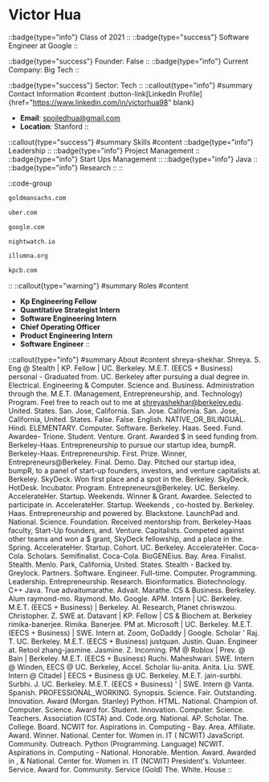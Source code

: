 # Victor Hua
::badge{type="info"}
Class of 2021
::
::badge{type="success"}
Software Engineer at Google
::

::badge{type="success"}
Founder: False
::
::badge{type="info"}
Current Company: Big Tech
::

::badge{type="success"}
Sector: Tech
::
::callout{type="info"}
#summary
Contact Information
#content
:button-link[LinkedIn Profile]{href="https://www.linkedin.com/in/victorhua98" blank}
- **Email**: spoiledhua@gmail.com
- **Location**: Stanford
::

::callout{type="success"}
#summary
Skills
#content
::badge{type="info"}
Leadership
::
::badge{type="info"}
Project Management
::
::badge{type="info"}
Start Ups Management
::
::badge{type="info"}
Java
::
::badge{type="info"}
Research
::
::

::code-group
```bash [Goldman Sachs]
goldmansachs.com
```
```bash [Uber]
uber.com
```
```bash [Google]
google.com
```
```bash [Nightwatch]
nightwatch.io
```
```bash [Illumna]
illumna.org
```
```bash [Kleiner Perkins Caufield & Byers]
kpcb.com
```
::
::callout{type="warning"}
#summary
Roles
#content
- **Kp Engineering Fellow**
- **Quantitative Strategist Intern**
- **Software Engineering Intern**
- **Chief Operating Officer**
- **Product Engineering Intern**
- **Software Engineer**
::

::callout{type="info"}
#summary
About
#content
shreya-shekhar. Shreya. S. Eng @ Stealth | KP. Fellow | UC. Berkeley. M.E.T. (EECS + Business) personal - Graduated from. UC. Berkeley after pursuing a dual degree in. Electrical. Engineering & Computer. Science and. Business. Administration through the. M.E.T. (Management, Entrepreneurship, and. Technology) Program. Feel free to reach out to me at shreyashekhar@berkeley.edu. United. States. San. Jose, California. San. Jose. California. San. Jose, California, United. States. False. False. English. NATIVE_OR_BILINGUAL. Hindi. ELEMENTARY. Computer. Software. Berkeley. Haas. Seed. Fund. Awardee- Trione. Student. Venture. Grant. Awarded $ in seed funding from. Berkeley-Haas. Entrepreneurship to pursue our startup idea, bumpR. Berkeley-Haas. Entrepreneurship. First. Prize. Winner, Entrepreneurs@Berkeley. Final. Demo. Day. Pitched our startup idea, bumpR, to a panel of start-up founders, investors, and venture capitalists at. Berkeley. SkyDeck. Won first place and a spot in the. Berkeley. SkyDeck. HotDesk. Incubator. Program. Entrepreneurs@Berkeley. UC. Berkeley. AccelerateHer. Startup. Weekends. Winner & Grant. Awardee. Selected to participate in. AccelerateHer. Startup. Weekends , co-hosted by. Berkeley. Haas. Entrepreneurship and powered by. Blackstone. LaunchPad and. National. Science. Foundation. Received mentorship from. Berkeley-Haas faculty, Start-Up founders, and. Venture. Capitalists. Competed against other teams and won a $ grant, SkyDeck fellowship, and a place in the. Spring. AccelerateHer. Startup. Cohort. UC. Berkeley. AccelerateHer. Coca-Cola. Scholars. Semifinalist. Coca-Cola. BioGENEius. Bay. Area. Finalist. Stealth. Menlo. Park, California, United. States. Stealth - Backed by. Greylock. Partners. Software. Engineer. Full-time. Computer. Programming. Leadership. Entrepreneurship. Research. Bioinformatics. Biotechnology. C++ Java. True advaitumarathe. Advait. Marathe. CS & Business. Berkeley. Alum raymond-mo. Raymond. Mo. Google. APM. Intern | UC. Berkeley. M.E.T. (EECS + Business) | Berkeley. AI. Research, Planet chriswzou. Christopher. Z. SWE at. Datavant | KP. Fellow | CS & Biochem at. Berkeley rimika-banerjee. Rimika. Banerjee. PM at. Microsoft | UC. Berkeley. M.E.T. (EECS + Business) | SWE. Intern at. Zoom, GoDaddy | Google. Scholar ' Raj. T. UC. Berkeley. M.E.T. (EECS + Business) justquan. Justin. Quan. Engineer at. Retool zhang-jasmine. Jasmine. Z. Incoming. PM @ Roblox | Prev. @ Bain | Berkeley. M.E.T. (EECS + Business) Ruchi. Maheshwari. SWE. Intern @ Winden, EECS @ UC. Berkeley, Accel. Scholar liu-anita. Anita. Liu. SWE. Intern @ Citadel | EECS + Business @ UC. Berkeley. M.E.T. jain-surbhi. Surbhi. J. UC. Berkeley. M.E.T. (EECS + Business) ' | SWE. Intern @ Vanta. Spanish. PROFESSIONAL_WORKING. Synopsis. Science. Fair. Outstanding. Innovation. Award (Morgan. Stanley) Python. HTML. National. Champion of. Computer. Science. Award for. Student. Innovation. Computer. Science. Teachers. Association (CSTA) and. Code.org. National. AP. Scholar. The. College. Board. NCWIT for. Aspirations in. Computing - Bay. Area. Affiliate. Award. Winner. National. Center for. Women in. IT ( NCWIT) JavaScript. Community. Outreach. Python (Programming. Language) NCWIT. Aspirations in. Computing - National. Honorable. Mention. Award. Awarded in , & National. Center for. Women in. IT (NCWIT) President's. Volunteer. Service. Award for. Community. Service (Gold) The. White. House
::
